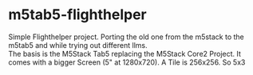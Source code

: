 # m5tab5-flighthelper
Simple Flighthelper project. Porting the old one from the m5stack to the m5tab5 and while trying out different llms.
<br>
The basis is the M5Stack Tab5 replacing the M5Stack Core2 Project.
It comes with a bigger Screen (5" at 1280x720). A Tile is 256x256. So 5x3
